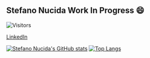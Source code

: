 ## Stefano Nucida Work In Progress 😄

![Visitors](https://visitor-badge.laobi.icu/badge?page_id=StefanoNucida) 

[LinkedIn](https://www.linkedin.com/in/stefano-nucida-61b0b662/)


[![Stefano Nucida's GitHub stats](https://github-readme-stats.vercel.app/api?username=stefanonucida&show_icons=true&line_height=27&count_private=true&title_color=ffffff&text_color=c9cacc&icon_color=2bbc8a&bg_color=1d1f21)](https://github.com/stefanonucida/) 
[![Top Langs](https://github-readme-stats.vercel.app/api/top-langs/?username=stefanonucida&title_color=ffffff&text_color=c9cacc&icon_color=2bbc8a&bg_color=1d1f21)](https://github.com/stefanonucida/)
 
<!--
**stefanonucida/StefanoNucida** is a ✨ _special_ ✨ repository because its `README.md` (this file) appears on your GitHub profile.

Here are some ideas to get you started:

- 🔭 I’m currently working on ...
- 🌱 I’m currently learning ...
- 👯 I’m looking to collaborate on ...
- 🤔 I’m looking for help with ...
- 💬 Ask me about ...
- 📫 How to reach me: ...
- 😄 Pronouns: ...
- ⚡ Fun fact: ...
-->

